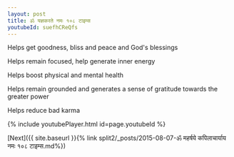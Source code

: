 ```yaml
---
layout: post
title: ॐ यज्ञकरते नमः १०८ टाइम्स
youtubeId: suefhCReQfs
---
```

 
 
Helps get goodness, bliss and peace and God's blessings
 
Helps remain focused, help generate inner energy 
 
Helps boost physical and mental health 
 
Helps remain grounded and generates a sense of gratitude towards the greater power 
 
Helps reduce bad karma
 
 
 
 


{% include youtubePlayer.html id=page.youtubeId %}
 
[Next]({{ site.baseurl }}{% link  split2/_posts/2015-08-07-ॐ महर्षये कपिलाचार्याय नमः १०८ टाइम्स.md%})
 
